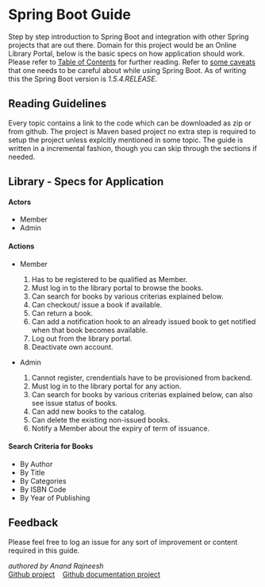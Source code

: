 # Spring Boot Guide

Step by step introduction to Spring Boot and integration with other Spring projects that are out there. Domain for this project would be an Online Library Portal, below is the basic specs on how application should work. Please refer to [Table of Contents](/TOC.md) for further reading. Refer to [some caveats](/gotchas.md) that one needs to be careful about while using Spring Boot. As of writing this the Spring Boot version is *1.5.4.RELEASE*.

## Reading Guidelines  
Every topic contains a link to the code which can be downloaded as zip or from github. The project is Maven based project no extra step is required to setup the project unless explcitly mentioned in some topic. The guide is written in a incremental fashion, though you can skip through the sections if needed.

## Library - Specs for Application

#### Actors  
- Member 
- Admin

#### Actions
- Member  
	1. Has to be registered to be qualified as Member.
    2. Must log in to the library portal to browse the books.
    3. Can search for books by various criterias explained below.
    4. Can checkout/ issue a book if available.
    5. Can return a book.
    6. Can add a notification hook to an already issued book to get notified when that book becomes available.
    7. Log out from the library portal.
    8. Deactivate own account.  
 
- Admin
	1. Cannot register, crendentials have to be provisioned from backend.
    2. Must log in to the library portal for any action.
    3. Can search for books by various criterias explained below, can also see issue status of books.
    4. Can add new books to the catalog. 
    5. Can delete the existing non-issued books.
    6. Notify a Member about the expiry of term of issuance.   

#### Search Criteria for Books  
- By Author
- By Title
- By Categories
- By ISBN Code
- By Year of Publishing

## Feedback
Please feel free to log an issue for any sort of improvement or content required in this guide.  

*authored by Anand Rajneesh*  
[Github project](https://github.com/GlueCoders/springboot-guide)&nbsp;&nbsp;&nbsp;&nbsp;[Github documentation project](https://github.com/GlueCoders/springboot-guide-docs)
